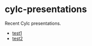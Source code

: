 # cylc-presentations
Recent Cylc presentations.

- [test1](https://hjoliver.github.io/cylc-presentations/Altair-SC19-Denver-Booth)
- [test2](https://hjoliver.github.io/cylc-presentations/Altair-SC19-Denver)
